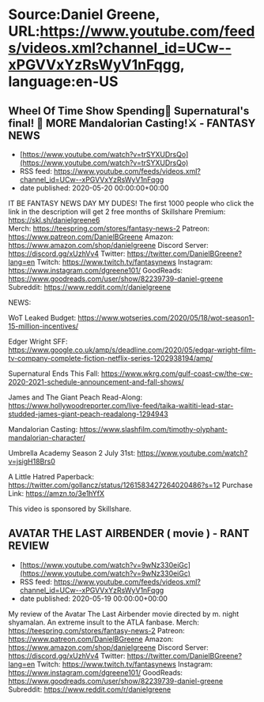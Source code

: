 # Source:Daniel Greene, URL:https://www.youtube.com/feeds/videos.xml?channel_id=UCw--xPGVVxYzRsWyV1nFqgg, language:en-US

## Wheel Of Time Show Spending💸 Supernatural's final! 👻 MORE Mandalorian Casting!⚔️ - FANTASY NEWS
 - [https://www.youtube.com/watch?v=trSYXUDrsQo](https://www.youtube.com/watch?v=trSYXUDrsQo)
 - RSS feed: https://www.youtube.com/feeds/videos.xml?channel_id=UCw--xPGVVxYzRsWyV1nFqgg
 - date published: 2020-05-20 00:00:00+00:00

IT BE FANTASY NEWS DAY MY DUDES!
The first 1000 people who click the link in the description will get 2 free months of Skillshare Premium: https://skl.sh/danielgreene6  
Merch: https://teespring.com/stores/fantasy-news-2
Patreon: https://www.patreon.com/DanielBGreene
Amazon: https://www.amazon.com/shop/danielgreene
Discord Server: https://discord.gg/xUzhVv4
Twitter: https://twitter.com/DanielBGreene?lang=en
Twitch: https://www.twitch.tv/fantasynews
Instagram: https://www.instagram.com/dgreene101/
GoodReads: https://www.goodreads.com/user/show/82239739-daniel-greene
Subreddit: https://www.reddit.com/r/danielgreene

NEWS: 

WoT Leaked Budget: https://www.wotseries.com/2020/05/18/wot-season1-15-million-incentives/

Edger Wright SFF: https://www.google.co.uk/amp/s/deadline.com/2020/05/edgar-wright-film-tv-company-complete-fiction-netflix-series-1202938194/amp/

Supernatural Ends This Fall: https://www.wkrg.com/gulf-coast-cw/the-cw-2020-2021-schedule-announcement-and-fall-shows/

James and The Giant Peach Read-Along: https://www.hollywoodreporter.com/live-feed/taika-waititi-lead-star-studded-james-giant-peach-readalong-1294943

Mandalorian Casting: https://www.slashfilm.com/timothy-olyphant-mandalorian-character/

Umbrella Academy Season 2 July 31st: https://www.youtube.com/watch?v=jsigH18Brs0

A Little Hatred Paperback: https://twitter.com/gollancz/status/1261583427264020486?s=12
Purchase Link: https://amzn.to/3e1hYfX

This video is sponsored by Skillshare.

## AVATAR THE LAST AIRBENDER ( movie ) - RANT REVIEW
 - [https://www.youtube.com/watch?v=9wNz330eiGc](https://www.youtube.com/watch?v=9wNz330eiGc)
 - RSS feed: https://www.youtube.com/feeds/videos.xml?channel_id=UCw--xPGVVxYzRsWyV1nFqgg
 - date published: 2020-05-19 00:00:00+00:00

My review of the Avatar The Last Airbender movie directed by m. night shyamalan. An extreme insult to the ATLA fanbase.
Merch: https://teespring.com/stores/fantasy-news-2
Patreon: https://www.patreon.com/DanielBGreene
Amazon: https://www.amazon.com/shop/danielgreene
Discord Server: https://discord.gg/xUzhVv4
Twitter: https://twitter.com/DanielBGreene?lang=en
Twitch: https://www.twitch.tv/fantasynews
Instagram: https://www.instagram.com/dgreene101/
GoodReads: https://www.goodreads.com/user/show/82239739-daniel-greene
Subreddit: https://www.reddit.com/r/danielgreene

